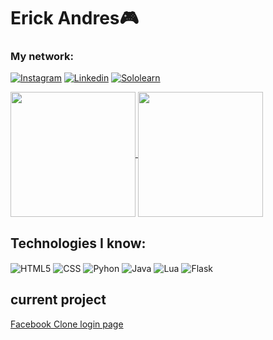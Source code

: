 <h1>Erick Andres🎮</h1>   
<h3>My network:</h3>

[![Instagram](https://img.shields.io/badge/Instagram-E4405F?style=for-the-badge&logo=instagram&logoColor=white)](https://www.instagram.com/erick_aaooii/)
[![Linkedin](https://img.shields.io/badge/LinkedIn-0077B5?style=for-the-badge&logo=linkedin&logoColor=white)](https://www.linkedin.com/in/erick-aaooii/)
[![Sololearn](https://img.shields.io/badge/-Sololearn-3a464b?style=for-the-badge&logo=Sololearn&logoColor=white)](https://www.sololearn.com/pt/profile/31685044)

<a href="https://github.com/Erick-aaooii/github-readme-stats">
  <img height=200 align="center" src="https://github-readme-stats.vercel.app/api?username=Erick-aaooii" />
</a>
<a href="https://github.com/Erick-aaooii/convoychat">
  <img height=200 align="center" src="https://github-readme-stats.vercel.app/api/top-langs?username=Erick-aaooii&layout=compact&langs_count=8&card_width=320" />
</a>

## Technologies I know:
<div style="display: inline-block">
  <img align="center" alt="HTML5" src="https://img.shields.io/badge/HTML-239120?style=for-the-badge&logo=html5&logoColor=yellow">
  <img align="center" alt="CSS" src="https://img.shields.io/badge/CSS-239120?&style=for-the-badge&logo=css3&logoColor=white">
  <img align="center" alt="Pyhon" src="https://img.shields.io/badge/Python-14354C?style=for-the-badge&logo=python&logoColor=white">
  <img align="center" alt="Java" src="https://img.shields.io/badge/Java-ED8B00?style=for-the-badge&logo=openjdk&logoColor=white">
  <img align="center" alt="Lua" src="https://img.shields.io/badge/Lua-2C2D72?style=for-the-badge&logo=lua&logoColor=white">
  <img align="center" alt="Flask" src="https://img.shields.io/badge/Flask-000000?style=for-the-badge&logo=flask&logoColor=white">

## current project
<a href="https://github.com/Erick-aaooii/Facebook_Clone_Using_Flask">Facebook Clone login page</a>
